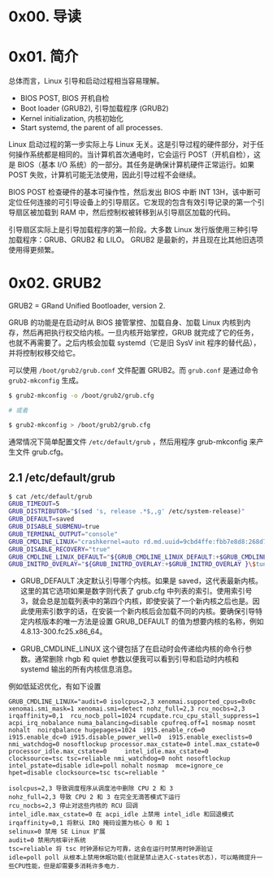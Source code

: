 # 0x00. 导读

# 0x01. 简介

总体而言，Linux 引导和启动过程相当容易理解。

- BIOS POST, BIOS 开机自检
- Boot loader (GRUB2), 引导加载程序 (GRUB2)
- Kernel initialization, 内核初始化
- Start systemd, the parent of all processes.

Linux 启动过程的第一步实际上与 Linux 无关。这是引导过程的硬件部分，对于任何操作系统都是相同的。当计算机首次通电时，它会运行 POST（开机自检），这是 BIOS（基本 I/O 系统）的一部分。其任务是确保计算机硬件正常运行。如果 POST 失败，计算机可能无法使用，因此引导过程不会继续。

BIOS POST 检查硬件的基本可操作性，然后发出 BIOS 中断 INT 13H，该中断可定位任何连接的可引导设备上的引导扇区。它发现的包含有效引导记录的第一个引导扇区被加载到 RAM 中，然后控制权被转移到从引导扇区加载的代码。

引导扇区实际上是引导加载程序的第一阶段。大多数 Linux 发行版使用三种引导加载程序：GRUB、GRUB2 和 LILO。 GRUB2 是最新的，并且现在比其他旧选项使用得更频繁。

# 0x02. GRUB2

GRUB2 = GRand Unified Bootloader, version 2.

GRUB 的功能是在启动时从 BIOS 接管掌控、加载自身、加载 Linux 内核到内存，然后再把执行权交给内核。一旦内核开始掌控，GRUB 就完成了它的任务，也就不再需要了。之后内核会加载 systemd（它是旧 SysV init 程序的替代品），并将控制权移交给它。

可以使用 `/boot/grub2/grub.conf` 文件配置 GRUB2。而 `grub.conf` 是通过命令 `grub2-mkconfig` 生成。

```bash
$ grub2-mkconfig -o /boot/grub2/grub.cfg

# 或者

$ grub2-mkconfig > /boot/grub2/grub.cfg

```

通常情况下简单配置文件 `/etc/default/grub` ，然后用程序 grub-mkconfig 来产生文件 grub.cfg。

## 2.1 /etc/default/grub

```bash
$ cat /etc/default/grub
GRUB_TIMEOUT=5
GRUB_DISTRIBUTOR="$(sed 's, release .*$,,g' /etc/system-release)"
GRUB_DEFAULT=saved
GRUB_DISABLE_SUBMENU=true
GRUB_TERMINAL_OUTPUT="console"
GRUB_CMDLINE_LINUX="crashkernel=auto rd.md.uuid=9cbd4ffe:fbb7e8d8:268d79b4:b01736e3 rd.lvm.lv=centos/root rd.md.uuid=2876e50d:9b65998e:b74c1b8d:2a7d8ba9 rd.lvm.lv=centos/swap rhgb quiet"
GRUB_DISABLE_RECOVERY="true"
GRUB_CMDLINE_LINUX_DEFAULT="${GRUB_CMDLINE_LINUX_DEFAULT:+$GRUB_CMDLINE_LINUX_DEFAULT }\$tuned_params"
GRUB_INITRD_OVERLAY="${GRUB_INITRD_OVERLAY:+$GRUB_INITRD_OVERLAY }\$tuned_initrd"
```

- GRUB_DEFAULT 决定默认引导哪个内核。如果是 saved，这代表最新内核。这里的其它选项如果是数字则代表了 grub.cfg 中列表的索引。使用索引号 3，就会总是加载列表中的第四个内核，即使安装了一个新内核之后也是。因此使用索引数字的话，在安装一个新内核后会加载不同的内核。要确保引导特定内核版本的唯一方法是设置 GRUB_DEFAULT 的值为想要内核的名称，例如 4.8.13-300.fc25.x86_64。

- GRUB_CMDLINE_LINUX 这个键包括了在启动时会传递给内核的命令行参数。通常删除 rhgb 和 quiet 参数以便我可以看到引导和启动时内核和 systemd 输出的所有内核信息消息。

例如低延迟优化，有如下设置
```
GRUB_CMDLINE_LINUX="audit=0 isolcpus=2,3 xenomai.supported_cpus=0x0c xenomai.smi_mask=1 xenomai.smi=detect nohz_full=2,3 rcu_nocbs=2,3 irqaffinity=0,1  rcu_nocb_poll=1024 rcupdate.rcu_cpu_stall_suppress=1 acpi_irq_nobalance numa_balancing=disable cpufreq.off=1 nosmap nosmt  nohalt  noirqbalance hugepages=1024  i915.enable_rc6=0 i915.enable_dc=0 i915.disable_power_well=0  i915.enable_execlists=0  nmi_watchdog=0 nosoftlockup processor.max_cstate=0 intel.max_cstate=0 processor_idle.max_cstate=0     intel_idle.max_cstate=0 clocksource=tsc tsc=reliable nmi_watchdog=0 noht nosoftlockup intel_pstate=disable idle=poll nohalt nosmap  mce=ignore_ce hpet=disable clocksource=tsc tsc=reliable "

isolcpus=2,3 导致调度程序从调度池中删除 CPU 2 和 3
nohz_full=2,3 导致 CPU 2 和 3 在完全无滴答模式下运行
rcu_nocbs=2,3 停止对这些内核的 RCU 回调
intel_idle.max_cstate=0 在 acpi_idle 上禁用 intel_idle 和回退模式
irqaffinity=0,1 将默认 IRQ 掩码设置为核心 0 和 1
selinux=0 禁用 SE Linux 扩展
audit=0 禁用内核审计系统
tsc=reliable 将 tsc 时钟源标记为可靠，这会在运行时禁用时钟源验证
idle=poll poll 从根本上禁用休眠功能(也就是禁止进入C-states状态)，可以略微提升一些CPU性能，但是却需要多消耗许多电力.
```